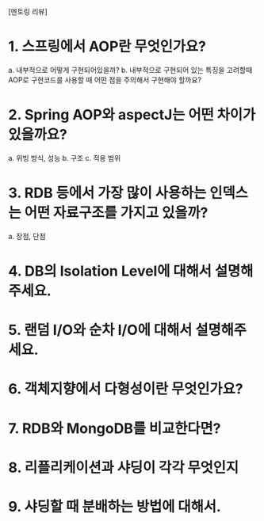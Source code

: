 [멘토링 리뷰]

# 1. 스프링에서 AOP란 무엇인가요?

a. 내부적으로 어떻게 구현되어있을까?
b. 내부적으로 구현되어 있는 특징을 고려할때 AOP로 구현코드를 사용할 때 어떤 점을 주의해서 구현해야 할까요?

# 2. Spring AOP와 aspectJ는 어떤 차이가 있을까요?

a. 위빙 방식, 성능
b. 구조
c. 적용 범위

# 3. RDB 등에서 가장 많이 사용하는 인덱스는 어떤 자료구조를 가지고 있을까?

a. 장점, 단점

# 4. DB의 Isolation Level에 대해서 설명해주세요.

# 5. 랜덤 I/O와 순차 I/O에 대해서 설명해주세요.

# 6. 객체지향에서 다형성이란 무엇인가요?

# 7. RDB와 MongoDB를 비교한다면?

# 8. 리플리케이션과 샤딩이 각각 무엇인지

# 9. 샤딩할 때 분배하는 방법에 대해서.
